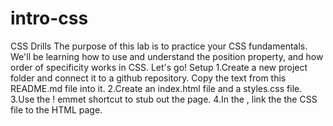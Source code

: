 # intro-css
CSS Drills
The purpose of this lab is to practice your CSS fundamentals. We'll be learning how to use and understand the position property, and how order of specificity works in CSS. Let's go!
Setup
1.Create a new project folder and connect it to a github repository. Copy the text from this README.md file into it.
2.Create an index.html file and a styles.css file.
3.Use the ! emmet shortcut to stub out the page.
4.In the <head>, link the the CSS file to the HTML page.
